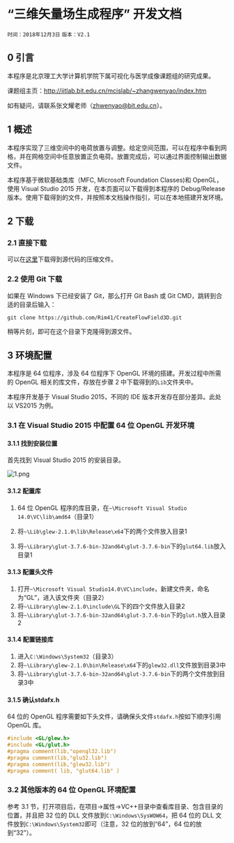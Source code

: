 # “三维矢量场生成程序” 开发文档

`时间：2018年12月3日` `版本：V2.1`

## 0 引言

本程序是北京理工大学计算机学院下属可视化与医学成像课题组的研究成果。

课题组主页：http://iitlab.bit.edu.cn/mcislab/~zhangwenyao/index.htm

如有疑问，请联系张文耀老师（zhwenyao@bit.edu.cn）。

## 1 概述

本程序实现了三维空间中的电荷放置与调整。给定空间范围，可以在程序中看到网格，并在网格空间中任意放置正负电荷。放置完成后，可以通过界面控制输出数据文件。

本程序基于微软基础类库（MFC, Microsoft Foundation Classes)和 OpenGL，使用 Visual Studio 2015 开发，在本页面可以下载得到本程序的 Debug/Release 版本。使用下载得到的文件，并按照本文档操作指引，可以在本地搭建开发环境。



## 2 下载

### 2.1 直接下载

可以在[这里](https://github.com/Rim41/CreateFlowField3D/archive/master.zip)下载得到源代码的压缩文件。

### 2.2 使用 Git 下载

如果在 Windows 下已经安装了 Git，那么打开 Git Bash 或 Git CMD，跳转到合适的目录后输入：

`git clone https://github.com/Rim41/CreateFlowField3D.git`

稍等片刻，即可在这个目录下克隆得到源文件。



## 3 环境配置

本程序是 64 位程序，涉及 64 位程序下 OpenGL 环境的搭建。开发过程中所需的 OpenGL 相关的库文件，存放在步骤 2 中下载得到的`Lib`文件夹中。

本程序开发基于 Visual Studio 2015，不同的 IDE 版本开发存在部分差异。此处以 VS2015 为例。

### 3.1 在 Visual Studio 2015 中配置 64 位 OpenGL 开发环境

#### 3.1.1 找到安装位置

首先找到 Visual Studio 2015 的安装目录。

![1.png](https://github.com/Rim41/CreateFlowField3D/Figure/1.png)

#### 3.1.2 配置库

1. 64 位 OpenGL 程序的库目录，在`~\Microsoft Visual Studio 14.0\VC\lib\amd64`（目录1）

2. 将`~\Lib\glew-2.1.0\lib\Release\x64`下的两个文件放入目录1
3. 将`~\Library\glut-3.7.6-bin-32and64\glut-3.7.6-bin`下的`glut64.lib`放入目录1

#### 3.1.3 配置头文件

1. 打开`~\Microsoft Visual Studio14.0\VC\include`，新建文件夹，命名为“GL”，进入该文件夹（目录2）
2. 将`~\Library\glew-2.1.0\include\GL`下的四个文件放入目录2
3. 将`~\Library\glut-3.7.6-bin-32and64\glut-3.7.6-bin`下的`glut.h`放入目录2

#### 3.1.4 配置链接库

1. 进入`C:\Windows\System32`（目录3）
2. 将`~\Library\glew-2.1.0\bin\Release\x64`下的`glew32.dll`文件放到目录3中
3. 将`~\Library\glut-3.7.6-bin-32and64\glut-3.7.6-bin`下的两个文件放到目录3中

#### 3.1.5 确认stdafx.h

64 位的 OpenGL 程序需要如下头文件，请确保头文件`stdafx.h`按如下顺序引用 OpenGL 库。

```c++
#include <GL/glew.h>  
#include <GL/glut.h>  
#pragma comment(lib,"opengl32.lib")  
#pragma comment(lib,"glu32.lib")  
#pragma comment(lib,"glew32.lib")  
#pragma comment( lib, "glut64.lib" )  
```

### 3.2 其他版本的 64 位 OpenGL 环境配置

参考 3.1 节，打开项目后，在项目->属性->VC++目录中查看库目录、包含目录的位置，并且把 32 位的 DLL 文件放到`C:\Windows\SysWOW64`，把 64 位的 DLL 文件放到`C:\Windows\System32`即可（注意，32 位的放到“64”，64 位的放到“32”）。











